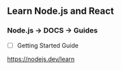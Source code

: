 ## Learn Node.js and React
### Node.js -> DOCS -> Guides
- [ ] Getting Started Guide

https://nodejs.dev/learn
